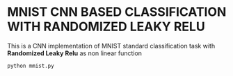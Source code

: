 # MNIST CNN BASED CLASSIFICATION WITH RANDOMIZED LEAKY RELU

This is a CNN implementation of MNIST standard classification task with **Randomized Leaky Relu** as non linear function

```bash
python mmist.py
``` 

